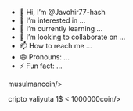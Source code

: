 - 👋 Hi, I’m @Javohir77-hash
- 👀 I’m interested in ...
- 🌱 I’m currently learning ...
- 💞️ I’m looking to collaborate on ...
- 📫 How to reach me ...
- 😄 Pronouns: ...
- ⚡ Fun fact: ...

<!---
Javohir77-hash/Javohir77-hash is a ✨ special ✨ repository because its `README.md` (this file) appears on your GitHub profile.
You can click the Preview link to take a look at your changes.
--->musulmancoin/>
cripto valiyuta
1$
< 1000000coin/>
<Falistin and Uzbekistan/>


